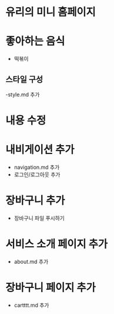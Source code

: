 # 유리의 미니 홈페이지

# 좋아하는 음식

- 떡볶이

## 스타일 구성

-style.md 추가

# 내용 수정

# 내비게이션 추가

- navigation.md 추가
- 로그인/로그아웃 추가

# 장바구니 추가

- 장바구니 파일 푸시하기

# 서비스 소개 페이지 추가

- about.md 추가

# 장바구니 페이지 추가

- cartttt.md 추가
